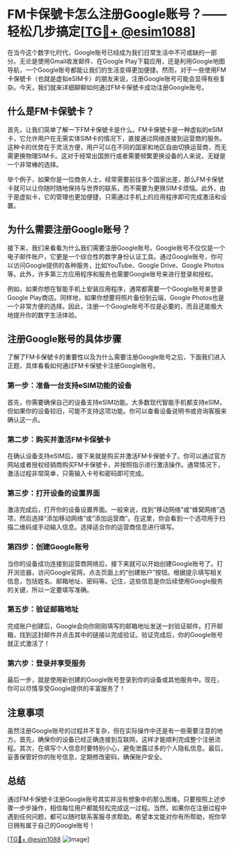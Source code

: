 # FM卡保號卡怎么注册Google账号？——轻松几步搞定[[TG💪+ @esim1088](https://t.me/s/esim1088)]

在当今这个数字化时代，Google账号已经成为我们日常生活中不可或缺的一部分。无论是使用Gmail收发邮件、在Google Play下载应用，还是利用Google地图导航，一个Google账号都能让我们的生活变得更加便捷。然而，对于一些使用FM卡保號卡（也就是虚拟eSIM卡）的朋友来说，注册Google账号可能会显得有些复杂。今天，我们就来详细聊聊如何通过FM卡保號卡成功注册Google账号。

## 什么是FM卡保號卡？

首先，让我们简单了解一下FM卡保號卡是什么。FM卡保號卡是一种虚拟的eSIM卡，它允许用户在无需实体SIM卡的情况下，直接通过网络连接到运营商的服务。这种卡的优势在于灵活方便，用户可以在不同的国家和地区自由切换运营商，而无需更换物理SIM卡。这对于经常出国旅行或者需要频繁更换设备的人来说，无疑是一个非常棒的选择。

举个例子，如果你是一位商务人士，经常需要前往多个国家出差，那么FM卡保號卡就可以让你随时随地保持与世界的联系，而不需要为更换SIM卡烦恼。此外，由于是虚拟卡，它的管理也更加便捷，只需通过手机上的应用程序即可完成激活和设置。

## 为什么需要注册Google账号？

接下来，我们来看看为什么我们需要注册Google账号。Google账号不仅仅是一个电子邮件账户，它更是一个综合性的数字身份认证工具。通过Google账号，你可以访问Google提供的各种服务，比如YouTube、Google Drive、Google Photos等。此外，许多第三方应用程序和服务也需要Google账号来进行登录和授权。

例如，如果你想在智能手机上安装应用程序，通常都需要一个Google账号来登录Google Play商店。同样地，如果你想要将照片备份到云端，Google Photos也是一个非常方便的选择。因此，注册一个Google账号不仅是必要的，而且还能极大地提升你的数字生活体验。

## 注册Google账号的具体步骤

了解了FM卡保號卡的重要性以及为什么需要注册Google账号之后，下面我们进入正题，具体看看如何通过FM卡保號卡注册Google账号。

### 第一步：准备一台支持eSIM功能的设备

首先，你需要确保自己的设备支持eSIM功能。大多数现代智能手机都支持eSIM，但如果你的设备较旧，可能不支持这项功能。你可以查看设备说明书或咨询客服来确认这一点。

### 第二步：购买并激活FM卡保號卡

在确认设备支持eSIM后，接下来就是购买并激活FM卡保號卡了。你可以通过官方网站或者授权经销商购买FM卡保號卡，并按照指示进行激活操作。通常情况下，激活过程非常简单，只需输入卡号和密码即可完成。

### 第三步：打开设备的设置界面

激活完成后，打开你的设备设置界面。一般来说，找到“移动网络”或“蜂窝网络”选项，然后选择“添加移动网络”或“添加运营商”。在这里，你会看到一个选项用于扫描二维码或手动输入信息。选择适合你的运营商信息进行填写。

### 第四步：创建Google账号

当你的设备成功连接到运营商网络后，接下来就可以开始创建Google账号了。打开浏览器，访问Google官网，点击页面上的“创建账户”按钮。根据提示填写相关信息，包括姓名、邮箱地址、密码等。记住，这些信息是你后续使用Google服务的关键，所以一定要填写准确。

### 第五步：验证邮箱地址

完成账户创建后，Google会向你刚刚填写的邮箱地址发送一封验证邮件。打开邮箱，找到这封邮件并点击其中的链接以完成验证。验证完成后，你的Google账号就正式激活了！

### 第六步：登录并享受服务

最后一步，就是使用新创建的Google账号登录到你的设备或其他服务中。现在，你可以尽情享受Google提供的丰富服务了！

## 注意事项

虽然注册Google账号的过程并不复杂，但在实际操作中还是有一些需要注意的地方。首先，确保你的设备已经正确连接到互联网，这样才能顺利完成整个注册流程。其次，在填写个人信息时要特别小心，避免泄露过多的个人隐私信息。最后，妥善保管好你的账号信息，定期修改密码，确保账户安全。

## 总结

通过FM卡保號卡注册Google账号其实并没有想象中的那么困难。只要按照上述步骤一步步操作，相信每位用户都能轻松完成这一过程。当然，如果你在注册过程中遇到任何问题，都可以随时联系客服寻求帮助。希望本文能对你有所帮助，祝你早日拥有属于自己的Google账号！

[[TG💪+ @esim1088](https://t.me/s/esim1088) ![Image](https://i.postimg.cc/4NQfJmqS/Snipaste-2025-05-13-00-14-12.png)]